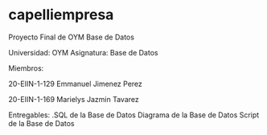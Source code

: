 # capelliempresa
Proyecto Final de OYM Base de Datos

Universidad: OYM
Asignatura: Base de Datos

Miembros: 

20-EIIN-1-129 Emmanuel Jimenez Perez

20-EIIN-1-169 Marielys Jazmin Tavarez

Entregables:
.SQL de la Base de Datos
Diagrama de la Base de Datos
Script de la Base de Datos 
